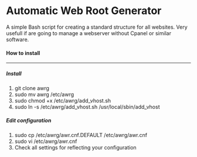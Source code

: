 # Automatic Web Root Generator
A simple Bash script for creating a standard structure for all websites. Very usefull if are going to manage a webserver without Cpanel or similar software.

#### How to install
---
##### Install
 1. git clone awrg 
 2. sudo mv awrg /etc/awrg
 3. sudo chmod +x /etc/awrg/add_vhost.sh
 4. sudo ln -s /etc/awrg/add_vhost.sh /usr/local/sbin/add_vhost
##### Edit configuration
1. sudo cp /etc/awrg/awr.cnf.DEFAULT /etc/awrg/awr.cnf
2. sudo vi /etc/awrg/awr.cnf
3. Check all settings for reflecting your configuration



